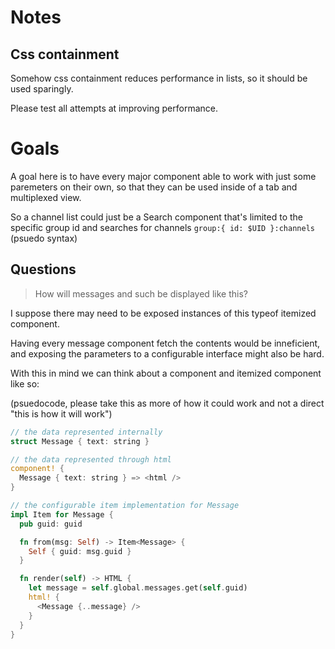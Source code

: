 # Notes

## Css containment

Somehow css containment reduces performance in lists, so it should be used sparingly.

Please test all attempts at improving performance.

# Goals

A goal here is to have every major component able to work with just some paremeters on their own, so that they can be used inside of a tab and multiplexed view.

So a channel list could just be a Search component that's limited to the specific group id and searches for channels `group:{ id: $UID }:channels` (psuedo syntax)

## Questions

> How will messages and such be displayed like this?

I suppose there may need to be exposed instances of this typeof itemized component.

Having every message component fetch the contents would be inneficient, and exposing the parameters to a configurable interface might also be hard.

With this in mind we can think about a component and itemized component like so:

(psuedocode, please take this as more of how it could work and not a direct "this is how it will work")

```rs
// the data represented internally
struct Message { text: string }

// the data represented through html
component! {
  Message { text: string } => <html />
}

// the configurable item implementation for Message
impl Item for Message {
  pub guid: guid

  fn from(msg: Self) -> Item<Message> {
    Self { guid: msg.guid }
  }

  fn render(self) -> HTML {
    let message = self.global.messages.get(self.guid)
    html! {
      <Message {..message} />
    }
  }
}
```